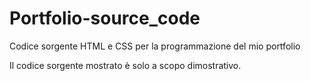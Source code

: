 # Portfolio-source_code
Codice sorgente HTML e CSS per la programmazione del mio portfolio

Il codice sorgente mostrato è solo a scopo dimostrativo.
